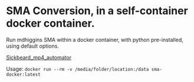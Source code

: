 # SMA Conversion, in a self-container docker container.
Run mdhiggins SMA within a docker container, with python pre-installed, using default options.

[Sickbeard_mp4_automator](https://github.com/mdhiggins/sickbeard_mp4_automator)

Usage:
`docker run --rm -v /media/folder/location:/data sma-docker:latest`
